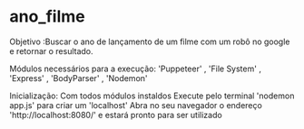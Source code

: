 # ano_filme

 Objetivo :Buscar o ano de lançamento de um filme com um robô no google e retornar o resultado.
 
 Módulos necessários para a execução: 'Puppeteer' ,  'File System' , 'Express' , 'BodyParser' , 'Nodemon'
 
 Inicialização:
 Com todos módulos instaldos
 Execute pelo terminal 'nodemon app.js' para criar um 'localhost'
 Abra no seu navegador o endereço 'http://localhost:8080/'
 e estará pronto para ser utilizado
